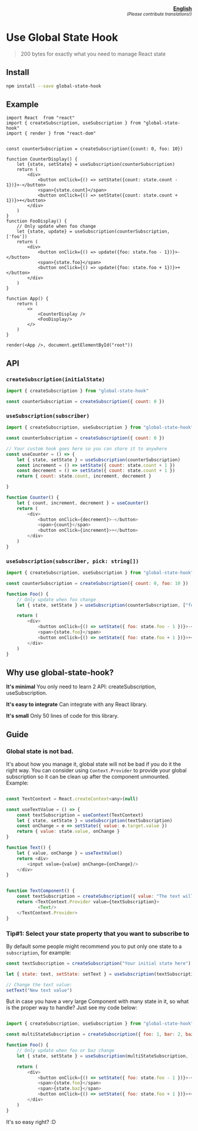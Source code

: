 ﻿<p align="right">
  <strong>
    <a href="README.md">English</a>
  </strong>
  <br/>
  <sup><em>(Please contribute translations!)</em></sup>
</p>

# Use Global State Hook

> 200 bytes for exactly what you need to manage React state


## Install

```sh
npm install --save global-state-hook
```

## Example

```tsx
import React  from "react"
import { createSubscription, useSubscription } from "global-state-hook"
import { render } from "react-dom"


const counterSubscription = createSubscription({count: 0, foo: 10})

function CounterDisplay() {
	let {state, setState} = useSubscription(counterSubscription)
	return (
		<div>
			<button onClick={() => setState({count: state.count - 1})}>-</button>
			<span>{state.count}</span>
			<button onClick={() => setState({count: state.count + 1})}>+</button>
		</div>
	)
}
function FooDisplay() {
	// Only update when foo change
	let {state, update} = useSubscription(counterSubscription, ['foo'])
	return (
		<div>
			<button onClick={() => update({foo: state.foo - 1})}>-</button>
			<span>{state.foo}</span>
			<button onClick={() => update({foo: state.foo + 1})}>+</button>
		</div>
	)
}

function App() {
	return (
		<>
			<CounterDisplay />
			<FooDisplay/>
		</>
	)
}

render(<App />, document.getElementById("root"))
```

## API

### `createSubscription(initialState)`

```js
import { createSubscription } from "global-state-hook"

const counterSubscription = createSubscription({ count: 0 })

```

### `useSubscription(subscriber)`

```js
import { createSubscription, useSubscription } from "global-state-hook"

const counterSubscription = createSubscription({ count: 0 })

// Your custom hook goes here so you can share it to anywhere
const useCounter = () => {
	let { state, setState } = useSubscription(counterSubscription)
	const increment = () => setState({ count: state.count + 1 })
	const decrement = () => setState({ count: state.count + 1 })
	return { count: state.count, increment, decrement }

}

function Counter() {
	let { count, increment, decrement } = useCounter()
	return (
		<div>
			<button onClick={decrement}>-</button>
			<span>{count}</span>
			<button onClick={increment}>+</button>
		</div>
	)
}

```

### `useSubscription(subscriber, pick: string[])`

```js
import { createSubscription, useSubscription } from "global-state-hook"

const counterSubscription = createSubscription({ count: 0, foo: 10 })

function Foo() {
	// Only update when foo change
	let { state, setState } = useSubscription(counterSubscription, ["foo"])

	return (
		<div>
			<button onClick={() => setState({ foo: state.foo - 1 })}>-</button>
			<span>{state.foo}</span>
			<button onClick={() => setState({ foo: state.foo + 1 })}>+</button>
		</div>
	)
}

```


## Why use global-state-hook?
**It's minimal** You only need to learn 2 API: createSubscription, useSubscription.

**It's easy to integrate** Can integrate with any React library.

**It's small** Only 50 lines of code for this library.


## Guide

### Global state is not bad.
It's about how you manage it, global state will not be bad if you do it the right way.
You can consider using `Context.Provider` to provide your global subscription so it can be clean up after the component unmounted. Example:

```js

const TextContext = React.createContext<any>(null)

const useTextValue = () => {
	const textSubscription = useContext(TextContext)
	let { state, setState } = useSubscription(textSubscription)
	const onChange = e => setState({ value: e.target.value })
	return { value: state.value, onChange }
}

function Text() {
	let { value, onChange } = useTextValue()
	return <div>
		<input value={value} onChange={onChange}/>
	</div>
}


function TextComponent() {
	const textSubscription = createSubscription({ value: "The text will sync together" })
	return <TextContext.Provider value={textSubscription}>
			<Text/>
	</TextContext.Provider>
}

```


### Tip#1: Select your state property that you want to subscribe to

By default some people might recommend you to put only one state to a `subscription`, for example:

```js
const textSubscription = createSubscription("Your initial state here")

let { state: text, setState: setText } = useSubscription(textSubscription)

// Change the text value:
setText("New text value")

```

But in case you have a very large Component with many state in it, so what is the proper way to handle? Just see my code below:


```js

import { createSubscription, useSubscription } from "global-state-hook"

const multiStateSubscription = createSubscription({ foo: 1, bar: 2, baz: 3 })

function Foo() {
	// Only update when foo or baz change
	let { state, setState } = useSubscription(multiStateSubscription, ["foo", "baz"])

	return (
		<div>
			<button onClick={() => setState({ foo: state.foo - 1 })}>-</button>
			<span>{state.foo}</span>
			<span>{state.baz}</span>
			<button onClick={() => setState({ foo: state.foo + 1 })}>+</button>
		</div>
	)
}

```
It's so easy right? :D
